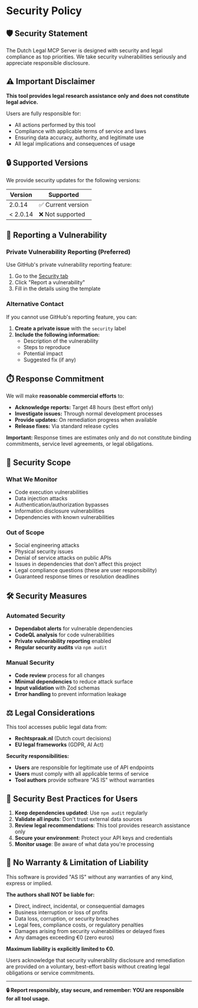 # Security Policy

## 🛡️ Security Statement

The Dutch Legal MCP Server is designed with security and legal compliance as top priorities. We take security vulnerabilities seriously and appreciate responsible disclosure.

## ⚠️ Important Disclaimer

**This tool provides legal research assistance only and does not constitute legal advice.**

Users are fully responsible for:
- All actions performed by this tool
- Compliance with applicable terms of service and laws
- Ensuring data accuracy, authority, and legitimate use
- All legal implications and consequences of usage

## 🔒 Supported Versions

We provide security updates for the following versions:

| Version | Supported          |
| ------- | ------------------ |
| 2.0.14  | ✅ Current version |
| < 2.0.14| ❌ Not supported   |

## 🚨 Reporting a Vulnerability

### Private Vulnerability Reporting (Preferred)

Use GitHub's private vulnerability reporting feature:

1. Go to the [Security tab](https://github.com/mediazone/dutch-legal-mcp/security)
2. Click "Report a vulnerability"
3. Fill in the details using the template

### Alternative Contact

If you cannot use GitHub's reporting feature, you can:

1. **Create a private issue** with the `security` label
2. **Include the following information:**
   - Description of the vulnerability
   - Steps to reproduce
   - Potential impact
   - Suggested fix (if any)

## ⏱️ Response Commitment

We will make **reasonable commercial efforts** to:
- **Acknowledge reports:** Target 48 hours (best effort only)
- **Investigate issues:** Through normal development processes
- **Provide updates:** On remediation progress when available
- **Release fixes:** Via standard release cycles

**Important:** Response times are estimates only and do not constitute binding commitments, service level agreements, or legal obligations.

## 🎯 Security Scope

### What We Monitor
- Code execution vulnerabilities
- Data injection attacks
- Authentication/authorization bypasses
- Information disclosure vulnerabilities
- Dependencies with known vulnerabilities

### Out of Scope
- Social engineering attacks
- Physical security issues
- Denial of service attacks on public APIs
- Issues in dependencies that don't affect this project
- Legal compliance questions (these are user responsibility)
- Guaranteed response times or resolution deadlines

## 🛠️ Security Measures

### Automated Security
- **Dependabot alerts** for vulnerable dependencies
- **CodeQL analysis** for code vulnerabilities
- **Private vulnerability reporting** enabled
- **Regular security audits** via `npm audit`

### Manual Security
- **Code review** process for all changes
- **Minimal dependencies** to reduce attack surface
- **Input validation** with Zod schemas
- **Error handling** to prevent information leakage

## ⚖️ Legal Considerations

This tool accesses public legal data from:
- **Rechtspraak.nl** (Dutch court decisions)
- **EU legal frameworks** (GDPR, AI Act)

**Security responsibilities:**
- **Users** are responsible for legitimate use of API endpoints
- **Users** must comply with all applicable terms of service
- **Tool authors** provide software "AS IS" without warranties

## 📝 Security Best Practices for Users

1. **Keep dependencies updated**: Use `npm audit` regularly
2. **Validate all inputs**: Don't trust external data sources
3. **Review legal recommendations**: This tool provides research assistance only
4. **Secure your environment**: Protect your API keys and credentials
5. **Monitor usage**: Be aware of what data you're processing

## 🚫 No Warranty & Limitation of Liability

This software is provided "AS IS" without any warranties of any kind, express or implied.

**The authors shall NOT be liable for:**
- Direct, indirect, incidental, or consequential damages
- Business interruption or loss of profits  
- Data loss, corruption, or security breaches
- Legal fees, compliance costs, or regulatory penalties
- Damages arising from security vulnerabilities or delayed fixes
- Any damages exceeding €0 (zero euros)

**Maximum liability is explicitly limited to €0.**

Users acknowledge that security vulnerability disclosure and remediation are provided on a voluntary, best-effort basis without creating legal obligations or service commitments.

---

**🔒 Report responsibly, stay secure, and remember: YOU are responsible for all tool usage.**